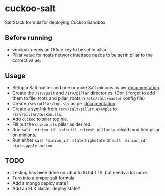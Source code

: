 # cuckoo-salt

SaltStack formula for deploying Cuckoo Sandbox.

## Before running

- vmcloak needs an Office key to be set in pillar.
- Pillar value for hosts network interface needs to be set in pillar to the correct value.

## Usage

* Setup a Salt master and one or more Salt minions as per [documentation](https://docs.saltstack.com/en/latest/topics/installation/index.html).
* Create the `/srv/salt` and `/srv/pillar` directories. (Don't forget to add them to file_roots and pillar_roots in `/etc/salt/master` config file)
* Create `/srv/pillar/top.sls` as per [documentation](https://docs.saltstack.com/en/latest/topics/pillar/).
* Create a symlink from `/srv/salt/pillar.example` to `/srv/pillar/cuckoo.sls`.
* Add `cuckoo` to pillar top file.
* Fill out the `cuckoo.sls` pillar as desired.
* Run `salt 'minion_id' saltutil.refresh_pillar` to reload modified pillar on minions.
* Run either `salt 'minion_id' state.highstate` or `salt 'minion_id' state.apply cuckoo`.

## TODO

- Testing has been done on Ubuntu 16.04 LTS, but needs a lot more.
- Turn into a proper salt formula
- Add a mongo deploy state?
- Add an ELK cluster deploy state?
